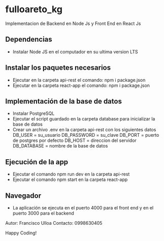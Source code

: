 # fulloareto_kg
Implementacion de Backend en Node Js y Front End en React Js 

## Dependencias 
 - Instalar Node JS en el computador en su ultima version LTS
 
## Instalar los paquetes necesarios
 - Ejecutar en la carpeta api-rest el comando: npm i package.json
 - Ejecutar en la carpeta react-app el comando: npm i package.json
 
## Implementación de la base de datos 
 - Instalar PostgreSQL
 - Ejecutar el script guardado en la carpeta database para inicializar la base de datos
 - Crear un archivo .env en la carpeta api-rest con los siguientes datos
    DB_USER = su_usuario
    DB_PASSWORD = su_clave
    DB_PORT = puerto de postgres por defecto
    DB_HOST = direccion del servidor 
    DB_DATABASE = nombre de la base de datos
    
## Ejecución de la app
  - Ejecutar el comando npm run dev en la carpeta api-rest
  - Ejecutar el comando npm start en la carpeta react-app
  
## Navegador
  - La aplicación se ejecuta en el puerto 4000 para el front end y en el puerto 3000 para el backend
  
Autor: Francisco Ulloa
Contacto: 0998630405

Happy Coding!
